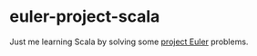 # euler-project-scala

Just me learning Scala by solving some [project Euler](https://projecteuler.net/archives) problems.
